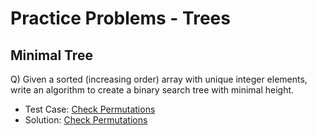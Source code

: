 # Practice Problems - Trees

## Minimal Tree
Q) Given a sorted (increasing order) array with unique integer elements, write an algorithm to create a binary search tree with minimal height.

- Test Case: [Check Permutations](../../test/practice_problem_tests/trees/minimal_tree_test.py)
- Solution: [Check Permutations](./minimal_tree.py)
